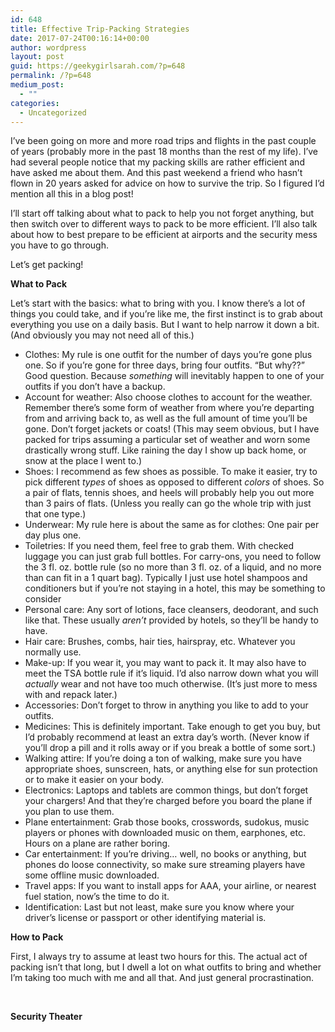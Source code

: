 ```yaml
---
id: 648
title: Effective Trip-Packing Strategies
date: 2017-07-24T00:16:14+00:00
author: wordpress
layout: post
guid: https://geekygirlsarah.com/?p=648
permalink: /?p=648
medium_post:
  - ""
categories:
  - Uncategorized
---
```

I&#8217;ve been going on more and more road trips and flights in the past couple of years (probably more in the past 18 months than the rest of my life). I&#8217;ve had several people notice that my packing skills are rather efficient and have asked me about them. And this past weekend a friend who hasn&#8217;t flown in 20 years asked for advice on how to survive the trip. So I figured I&#8217;d mention all this in a blog post!

I&#8217;ll start off talking about what to pack to help you not forget anything, but then switch over to different ways to pack to be more efficient. I&#8217;ll also talk about how to best prepare to be efficient at airports and the security mess you have to go through.

Let&#8217;s get packing!

**What to Pack**

Let&#8217;s start with the basics: what to bring with you. I know there&#8217;s a lot of things you could take, and if you&#8217;re like me, the first instinct is to grab about everything you use on a daily basis. But I want to help narrow it down a bit. (And obviously you may not need all of this.)

  * Clothes: My rule is one outfit for the number of days you&#8217;re gone plus one. So if you&#8217;re gone for three days, bring four outfits. &#8220;But why??&#8221; Good question. Because _something_ will inevitably happen to one of your outfits if you don&#8217;t have a backup.
  * Account for weather: Also choose clothes to account for the weather. Remember there&#8217;s some form of weather from where you&#8217;re departing from and arriving back to, as well as the full amount of time you&#8217;ll be gone. Don&#8217;t forget jackets or coats! (This may seem obvious, but I have packed for trips assuming a particular set of weather and worn some drastically wrong stuff. Like raining the day I show up back home, or snow at the place I went to.)
  * Shoes: I recommend as few shoes as possible. To make it easier, try to pick different _types_ of shoes as opposed to different _colors_ of shoes. So a pair of flats, tennis shoes, and heels will probably help you out more than 3 pairs of flats. (Unless you really can go the whole trip with just that one type.)
  * Underwear: My rule here is about the same as for clothes: One pair per day plus one.
  * Toiletries: If you need them, feel free to grab them. With checked luggage you can just grab full bottles. For carry-ons, you need to follow the 3 fl. oz. bottle rule (so no more than 3 fl. oz. of a liquid, and no more than can fit in a 1 quart bag). Typically I just use hotel shampoos and conditioners but if you&#8217;re not staying in a hotel, this may be something to consider
  * Personal care: Any sort of lotions, face cleansers, deodorant, and such like that. These usually _aren&#8217;t_ provided by hotels, so they&#8217;ll be handy to have.
  * Hair care: Brushes, combs, hair ties, hairspray, etc. Whatever you normally use.
  * Make-up: If you wear it, you may want to pack it. It may also have to meet the TSA bottle rule if it&#8217;s liquid. I&#8217;d also narrow down what you will _actually_ wear and not have too much otherwise. (It&#8217;s just more to mess with and repack later.)
  * Accessories: Don&#8217;t forget to throw in anything you like to add to your outfits.
  * Medicines: This is definitely important. Take enough to get you buy, but I&#8217;d probably recommend at least an extra day&#8217;s worth. (Never know if you&#8217;ll drop a pill and it rolls away or if you break a bottle of some sort.)
  * Walking attire: If you&#8217;re doing a ton of walking, make sure you have appropriate shoes, sunscreen, hats, or anything else for sun protection or to make it easier on your body.
  * Electronics: Laptops and tablets are common things, but don&#8217;t forget your chargers! And that they&#8217;re charged before you board the plane if you plan to use them.
  * Plane entertainment: Grab those books, crosswords, sudokus, music players or phones with downloaded music on them, earphones, etc. Hours on a plane are rather boring.
  * Car entertainment: If you&#8217;re driving&#8230; well, no books or anything, but phones do loose connectivity, so make sure streaming players have some offline music downloaded.
  * Travel apps: If you want to install apps for AAA, your airline, or nearest fuel station, now&#8217;s the time to do it.
  * Identification: Last but not least, make sure you know where your driver&#8217;s license or passport or other identifying material is.

**How to Pack**

First, I always try to assume at least two hours for this. The actual act of packing isn&#8217;t that long, but I dwell a lot on what outfits to bring and whether I&#8217;m taking too much with me and all that. And just general procrastination.

&nbsp;

**Security Theater**

&nbsp;